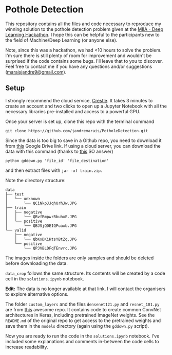# Pothole Detection

This repository contains all the files and code necessary to reproduce my winning solution to the pothole detection problem given at the [MIIA - Deep Learning Hackathon](http://machineintelligenceafrica.org/activities/hackathon/). I hope this can be helpful to the participants new to the field of Machine/Deep Learning (or anyone else).

Note, since this was a hackathon, we had <10 hours to solve the problem. I'm sure there is still plenty of room for improvement and wouldn't be surprised if the code contains some bugs. I'll leave that to you to discover. Feel free to contact me if you have any questions and/or suggestions (maraisjandre9@gmail.com).

## Setup

I strongly recommend the cloud service, [Crestle](crestle.com). It takes 3 minutes to create an account and two clicks to open up a Jupyter Notebook with all the necessary libraries pre-installed and access to a powerful GPU.

Once your server is set up, clone this repo with the terminal command

``` 
git clone https://github.com/jandremarais/PotholeDetection.git 
```

Since the data is too big to save in a Github repo, you need to download it from [this](https://drive.google.com/open?id=0B1IZ6xxwxyvTcWNOWHAxeVgyTlU%C2%A0) Google Drive link. If using a cloud server, you can download the data with this command (thanks to [this](https://stackoverflow.com/a/39225039/6785054) SO answer)

```
python gddown.py 'file_id' 'file_destination'
```

and then extract files with `jar -xf train.zip`.

Note the directory structure:

```{txt}
data  
├── test  
│   └── unknown  
│       └── QCiNkpJJqhUrhJw.JPG  
├── train  
│   ├── negative  
│   │   └── QBvfRmpwrRbuhxE.JPG  
│   └── positive  
│       └── QBJSjQDEIQPuaxb.JPG  
└── valid  
    ├── negative  
    │   └── QbKxDKiHtsYBtZq.JPG  
    └── positive
        └── QPJVBLDFqTEnvrc.JPG 
```

The images inside the folders are only samples and should be deleted before downloading the data.

`data_crop` follows the same structure. Its contents will be created by a code cell in the `solutions.ipynb` notebook. 

**Edit:** The data is no longer available at that link. I will contact the organisers to explore alternative options.

The folder `custom_layers` and the files `densenet121.py` and `resnet_101.py` are from [this](https://github.com/flyyufelix/cnn_finetune) awesome repo. It contains code to create common ConvNet architectures in Keras, including pretrained ImageNet weights. See the `README.md` of the original repo to get access to the pretrained weights and save them in the `models` directory (again using the `gddown.py` script).

Now you are ready to run the code in the `solutions.ipynb` notebook. I've included some explanations and comments in-between the code cells to increase readability.
